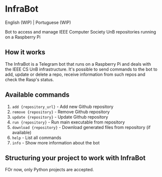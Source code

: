 # InfraBot

English (WIP) | Portuguese (WIP)

Bot to access and manage IEEE Computer Society UnB repositories running on a Raspberry Pi

## How it works

The InfraBot is a Telegram bot that runs on a Raspberry Pi and deals with the IEEE CS UnB infrastructure. It's possible to send commands to the bot to add, update or delete a repo, receive information from such repos and check the Rasp's status.

## Available commands

1. `add {repository_url}` - Add new Github repository
2. `remove {repository}` - Remove Github repository
3. `update {repository}` - Update Github repository
4. `run {repository}` - Run main executable from repository
5. `download {repository}` - Download generated files from repository (if available)
6. `help` - List all commands
7. `info` - Show more information about the bot

## Structuring your project to work with InfraBot

FOr now, only Python projects are accepted.
